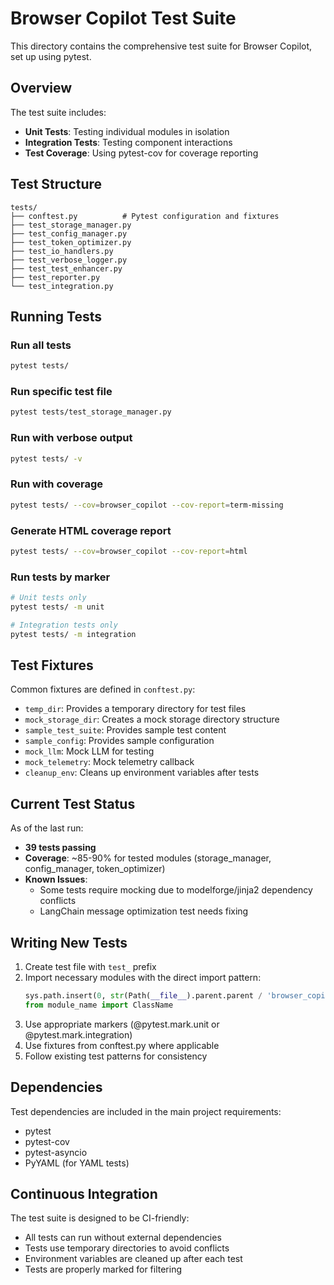 # Browser Copilot Test Suite

This directory contains the comprehensive test suite for Browser Copilot, set up using pytest.

## Overview

The test suite includes:
- **Unit Tests**: Testing individual modules in isolation
- **Integration Tests**: Testing component interactions
- **Test Coverage**: Using pytest-cov for coverage reporting

## Test Structure

```
tests/
├── conftest.py          # Pytest configuration and fixtures
├── test_storage_manager.py
├── test_config_manager.py
├── test_token_optimizer.py
├── test_io_handlers.py
├── test_verbose_logger.py
├── test_test_enhancer.py
├── test_reporter.py
└── test_integration.py
```

## Running Tests

### Run all tests
```bash
pytest tests/
```

### Run specific test file
```bash
pytest tests/test_storage_manager.py
```

### Run with verbose output
```bash
pytest tests/ -v
```

### Run with coverage
```bash
pytest tests/ --cov=browser_copilot --cov-report=term-missing
```

### Generate HTML coverage report
```bash
pytest tests/ --cov=browser_copilot --cov-report=html
```

### Run tests by marker
```bash
# Unit tests only
pytest tests/ -m unit

# Integration tests only  
pytest tests/ -m integration
```

## Test Fixtures

Common fixtures are defined in `conftest.py`:

- `temp_dir`: Provides a temporary directory for test files
- `mock_storage_dir`: Creates a mock storage directory structure
- `sample_test_suite`: Provides sample test content
- `sample_config`: Provides sample configuration
- `mock_llm`: Mock LLM for testing
- `mock_telemetry`: Mock telemetry callback
- `cleanup_env`: Cleans up environment variables after tests

## Current Test Status

As of the last run:
- **39 tests passing**
- **Coverage**: ~85-90% for tested modules (storage_manager, config_manager, token_optimizer)
- **Known Issues**: 
  - Some tests require mocking due to modelforge/jinja2 dependency conflicts
  - LangChain message optimization test needs fixing

## Writing New Tests

1. Create test file with `test_` prefix
2. Import necessary modules with the direct import pattern:
   ```python
   sys.path.insert(0, str(Path(__file__).parent.parent / 'browser_copilot'))
   from module_name import ClassName
   ```
3. Use appropriate markers (@pytest.mark.unit or @pytest.mark.integration)
4. Use fixtures from conftest.py where applicable
5. Follow existing test patterns for consistency

## Dependencies

Test dependencies are included in the main project requirements:
- pytest
- pytest-cov
- pytest-asyncio
- PyYAML (for YAML tests)

## Continuous Integration

The test suite is designed to be CI-friendly:
- All tests can run without external dependencies
- Tests use temporary directories to avoid conflicts
- Environment variables are cleaned up after each test
- Tests are properly marked for filtering